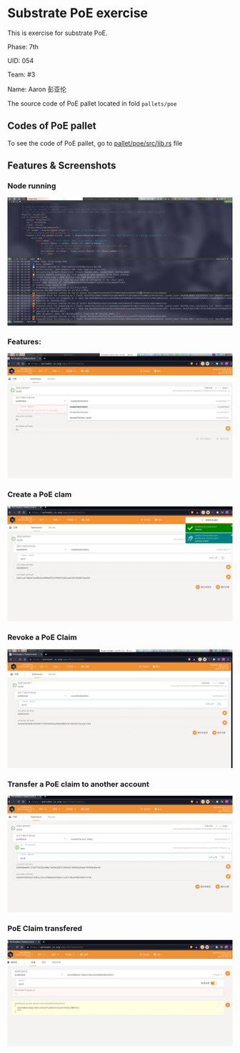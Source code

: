 # Substrate PoE exercise

This is exercise for substrate PoE.

Phase: 7th

UID: 054

Team:  #3

Name:  Aaron 彭亚伦



The source code of PoE pallet located in fold `pallets/poe`

## Codes of PoE pallet
To see the code of PoE pallet, go to [pallet/poe/src/lib.rs](pallet/poe/src/lib.rs) file

## Features & Screenshots

### Node running

![Node running](assets/run-node.png)

### Features:

![Features](assets/modules.png)

### Create a PoE clam

![Create a PoE clam](assets/create_claim.png)

### Revoke a PoE Claim

![Revoke a PoE Claim](assets/revoke.png)

### Transfer a PoE claim to another account

![Transfer a PoE claim to another account](assets/transfer-to-bob.png)

###  PoE Claim transfered

![PoE Claim transfered](assets/transfered-to-bob.png)

